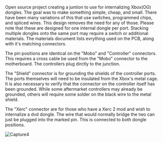 Open source project creating a juntion to use for internalizing 
Xbox(OG) dongles. The goal was to make something simple, cheap, 
and small. There have been many variations of this that use 
switches, programmed chips, and spliced wires. This design 
removes the need for any of those. Please note that these are 
designed for one internal dongle per port. Stacking multiple 
dongles onto the same port may require a switch or additional 
materials. The materials document lists evrything used on the 
PCB, along with it's matching connectors.

The pin positions are identical on the "Mobo" and "Controller" 
connectors. This requires a cross cable be used from the "Mobo" 
connector to the motherboard. The controllers plug dirctly to the 
junction.

The "Shield" connector is for grounding the shields of 
the controller ports. The ports themselves will need to be 
insulated from the Xbox's metal cage. It is also necessary to 
verify that the connector on the controller itself has been 
grounded. While some aftermarket controllers may already be 
grounded, others will require some solder on the black wire to the
metal shield.

The "Xerc" connector are for those who have a Xerc 2 mod and wish
to internalize a dvd dongle. The wire that would normally bridge 
the two can just be plugged into the marked pin. This is connected
to both dongle positions.

![Capture4](https://github.com/user-attachments/assets/b9e58128-922b-4c57-b4a4-7e30746dc90b)

